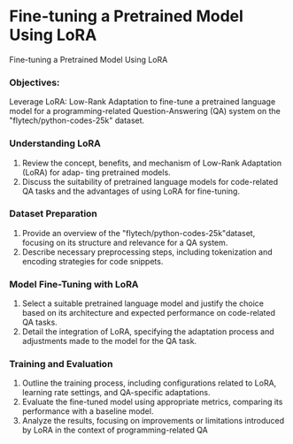 # Fine-tuning a Pretrained Model Using LoRA

Fine-tuning a Pretrained Model Using LoRA

### Objectives:

Leverage LoRA: Low-Rank Adaptation to fine-tune a pretrained language model for a programming-related Question-Answering (QA) system on the "flytech/python-codes-25k" dataset.

### Understanding LoRA

1. Review the concept, benefits, and mechanism of Low-Rank Adaptation (LoRA) for adap-
   ting pretrained models.
2. Discuss the suitability of pretrained language models for code-related QA tasks and the
   advantages of using LoRA for fine-tuning.

### Dataset Preparation

1. Provide an overview of the "flytech/python-codes-25k"dataset, focusing on its structure
   and relevance for a QA system.
2. Describe necessary preprocessing steps, including tokenization and encoding strategies for
   code snippets.

### Model Fine-Tuning with LoRA

1. Select a suitable pretrained language model and justify the choice based on its architecture
   and expected performance on code-related QA tasks.
2. Detail the integration of LoRA, specifying the adaptation process and adjustments made
   to the model for the QA task.

### Training and Evaluation

1. Outline the training process, including configurations related to LoRA, learning rate
   settings, and QA-specific adaptations.
2. Evaluate the fine-tuned model using appropriate metrics, comparing its performance with
   a baseline model.
3. Analyze the results, focusing on improvements or limitations introduced by LoRA in the
   context of programming-related QA
